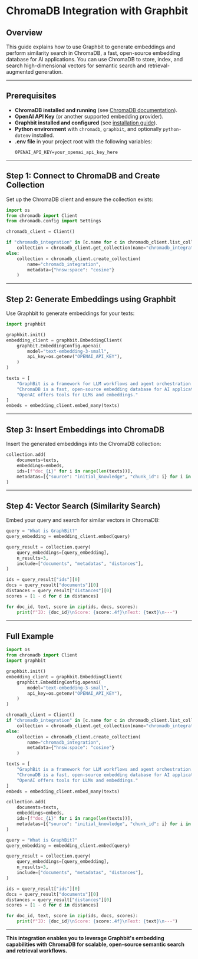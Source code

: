 # ChromaDB Integration with Graphbit

## Overview

This guide explains how to use Graphbit to generate embeddings and perform similarity search in ChromaDB, a fast, open-source embedding database for AI applications. You can use ChromaDB to store, index, and search high-dimensional vectors for semantic search and retrieval-augmented generation.

---

## Prerequisites

- **ChromaDB installed and running** (see [ChromaDB documentation](https://docs.trychroma.com/)).
- **OpenAI API Key** (or another supported embedding provider).
- **Graphbit installed and configured** (see [installation guide](../getting-started/installation.md)).
- **Python environment** with `chromadb`, `graphbit`, and optionally `python-dotenv` installed.
- **.env file** in your project root with the following variables:
  ```env
  OPENAI_API_KEY=your_openai_api_key_here
  ```

---

## Step 1: Connect to ChromaDB and Create Collection

Set up the ChromaDB client and ensure the collection exists:

```python
import os
from chromadb import Client
from chromadb.config import Settings

chromadb_client = Client()

if "chromadb_integration" in [c.name for c in chromadb_client.list_collections()]:
    collection = chromadb_client.get_collection(name="chromadb_integration")
else:
    collection = chromadb_client.create_collection(
        name="chromadb_integration",
        metadata={"hnsw:space": "cosine"}
    )
```

---

## Step 2: Generate Embeddings using Graphbit

Use Graphbit to generate embeddings for your texts:

```python
import graphbit

graphbit.init()
embedding_client = graphbit.EmbeddingClient(
    graphbit.EmbeddingConfig.openai(
        model="text-embedding-3-small",
        api_key=os.getenv("OPENAI_API_KEY"),
    )
)

texts = [
    "GraphBit is a framework for LLM workflows and agent orchestration.",
    "ChromaDB is a fast, open-source embedding database for AI applications.",
    "OpenAI offers tools for LLMs and embeddings."
]
embeds = embedding_client.embed_many(texts)
```

---

## Step 3: Insert Embeddings into ChromaDB

Insert the generated embeddings into the ChromaDB collection:

```python
collection.add(
    documents=texts,
    embeddings=embeds,
    ids=[f"doc_{i}" for i in range(len(texts))],
    metadatas=[{"source": "initial_knowledge", "chunk_id": i} for i in range(len(texts))]
)
```

---

## Step 4: Vector Search (Similarity Search)

Embed your query and search for similar vectors in ChromaDB:

```python
query = "What is GraphBit?"
query_embedding = embedding_client.embed(query)

query_result = collection.query(
    query_embeddings=[query_embedding],
    n_results=3,
    include=["documents", "metadatas", "distances"],
)

ids = query_result["ids"][0]
docs = query_result["documents"][0]
distances = query_result["distances"][0]
scores = [1 - d for d in distances]

for doc_id, text, score in zip(ids, docs, scores):
    print(f"ID: {doc_id}\nScore: {score:.4f}\nText: {text}\n---")
```

---

## Full Example

```python
import os
from chromadb import Client
import graphbit

graphbit.init()
embedding_client = graphbit.EmbeddingClient(
    graphbit.EmbeddingConfig.openai(
        model="text-embedding-3-small",
        api_key=os.getenv("OPENAI_API_KEY"),
    )
)

chromadb_client = Client()
if "chromadb_integration" in [c.name for c in chromadb_client.list_collections()]:
    collection = chromadb_client.get_collection(name="chromadb_integration")
else:
    collection = chromadb_client.create_collection(
        name="chromadb_integration",
        metadata={"hnsw:space": "cosine"}
    )

texts = [
    "GraphBit is a framework for LLM workflows and agent orchestration.",
    "ChromaDB is a fast, open-source embedding database for AI applications.",
    "OpenAI offers tools for LLMs and embeddings."
]
embeds = embedding_client.embed_many(texts)

collection.add(
    documents=texts,
    embeddings=embeds,
    ids=[f"doc_{i}" for i in range(len(texts))],
    metadatas=[{"source": "initial_knowledge", "chunk_id": i} for i in range(len(texts))]
)

query = "What is GraphBit?"
query_embedding = embedding_client.embed(query)

query_result = collection.query(
    query_embeddings=[query_embedding],
    n_results=3,
    include=["documents", "metadatas", "distances"],
)

ids = query_result["ids"][0]
docs = query_result["documents"][0]
distances = query_result["distances"][0]
scores = [1 - d for d in distances]

for doc_id, text, score in zip(ids, docs, scores):
    print(f"ID: {doc_id}\nScore: {score:.4f}\nText: {text}\n---")
```

---

**This integration enables you to leverage Graphbit's embedding capabilities with ChromaDB for scalable, open-source semantic search and retrieval workflows.** 
